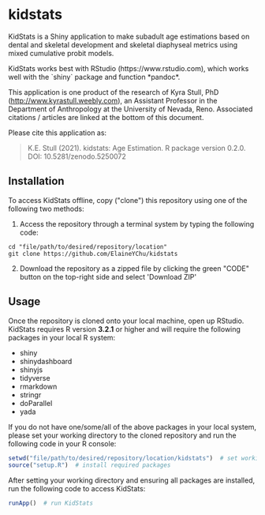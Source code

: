 # kidstats

KidStats is a Shiny application to make subadult age estimations based on dental and skeletal development and skeletal diaphyseal metrics using mixed cumulative probit models.

<!--The Shiny application is best accessed directly with an internet connection here: https://bit.ly/KidStats. -->

<!--Alternatively, -->KidStats works best with RStudio (https://www.rstudio.com), which works well with the `shiny` package and function *pandoc*. 

This application is one product of the research of Kyra Stull, PhD (http://www.kyrastull.weebly.com), an Assistant Professor in the Department of Anthropology at the University of Nevada, Reno. Associated citations / articles are linked at the bottom of this document. 

Please cite this application as: 
> K.E. Stull (2021). kidstats: Age Estimation. R package version 0.2.0. DOI: 10.5281/zenodo.5250072	

## Installation

To access KidStats offline, copy ("clone") this repository using one of the following two methods:
1. Access the repository through a terminal system by typing the following code:

``` console
cd "file/path/to/desired/repository/location"
git clone https://github.com/ElaineYChu/kidstats
```

2. Download the repository as a zipped file by clicking the green "CODE" button on the top-right side and select 'Download ZIP'

## Usage

Once the repository is cloned onto your local machine, open up RStudio. KidStats requires R version **3.2.1** or higher and will require the following packages in your local R system:
* shiny
* shinydashboard
* shinyjs
* tidyverse
* rmarkdown
* stringr
* doParallel
* yada

If you do not have one/some/all of the above packages in your local system, please set your working directory to the cloned repository and run the following code in your R console:

```r
setwd("file/path/to/desired/repository/location/kidstats")  # set working directory to kidstats or kidstats-main, depending on your folder name
source("setup.R")  # install required packages
```

After setting your working directory and ensuring all packages are installed, run the following code to access KidStats:

``` r
runApp()  # run KidStats

```




